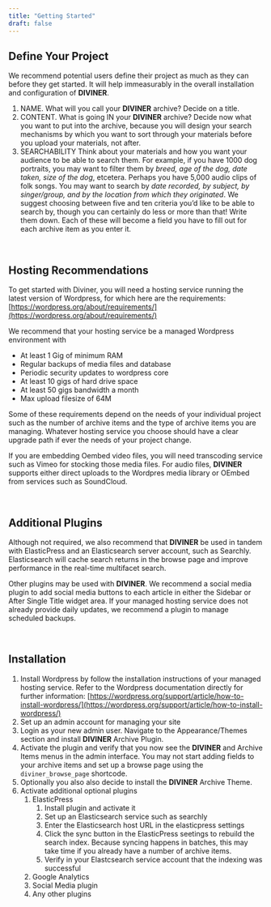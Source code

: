 ```yaml
---
title: "Getting Started"
draft: false
---
```


## Define Your Project 

We recommend potential users define their project as much as they can before they get started. It will help immeasurably in the overall installation and configuration of **DIVINER**. 


1. NAME. What will you call your **DIVINER** archive? Decide on a title.
2. CONTENT. What is going IN your **DIVINER** archive? Decide now what you want to put into the archive, because you will design your search mechanisms by which you want to sort through your materials before you upload your materials, not after. 
3. SEARCHABILITY Think about your materials and how you want your audience to be able to search them. For example, if you have 1000 dog portraits, you may want to filter them by _breed, age of the dog, date taken, size of the dog_, etcetera. Perhaps you have 5,000 audio clips of folk songs. You may want to search by _date recorded, by subject, by singer/group, and by the location from which they originated_. We suggest choosing between five and ten criteria you’d like to be able to search by, though you can certainly do less or more than that! Write them down. Each of these will become a field you have to fill out for each archive item as you enter it. 

&nbsp;

## Hosting Recommendations

To get started with Diviner, you will need a hosting service running the latest version of Wordpress, for which here are the requirements: [https://wordpress.org/about/requirements/](https://wordpress.org/about/requirements/)

We recommend that your hosting service be a managed Wordpress environment with


*   At least 1 Gig of minimum RAM
*   Regular backups of media files and database
*   Periodic security updates to wordpress core 
*   At least 10 gigs of hard drive space
*   At least 50 gigs bandwidth a month
*   Max upload filesize of 64M

Some of these requirements depend on the needs of your individual project such as the number of archive items and the type of archive items you are managing. Whatever hosting service you choose should have a clear upgrade path if ever the needs of your project change.

If you are embedding Oembed video files, you will need transcoding service such as Vimeo for stocking those media files. For audio files, **DIVINER** supports either direct uploads to the Wordpres media library or OEmbed from services such as SoundCloud.

&nbsp;

## Additional Plugins

Although not required, we also recommend that **DIVINER** be used in tandem with ElasticPress and an Elasticsearch server account, such as Searchly. Elasticsearch will cache search returns in the browse page and improve performance in the real-time multifacet search. 

Other plugins may be used with **DIVINER**. We recommend a social media plugin to add social media buttons to each article in either the Sidebar or After Single Title widget area. If your managed hosting service does not already provide daily updates, we recommend a plugin to manage scheduled backups.

&nbsp;

## Installation


1. Install Wordpress by follow the installation instructions of your managed hosting service. Refer to the Wordpress documentation directly for further information: [https://wordpress.org/support/article/how-to-install-wordpress/](https://wordpress.org/support/article/how-to-install-wordpress/)
2. Set up an admin account for managing your site
3. Login as your new admin user. Navigate to the Appearance/Themes section and install **DIVINER** Archive Plugin. 
4. Activate the plugin and verify that you now see the **DIVINER** and Archive Items menus in the admin interface. You may not start adding fields to your archive items and set up a browse page using the `diviner_browse_page` shortcode.
5. Optionally you also also decide to install the **DIVINER** Archive Theme. 
6. Activate additional optional plugins
    1. ElasticPress
        1. Install plugin and activate it
        2. Set up an Elasticsearch service such as searchly
        3. Enter the Elasticsearch host URL in the elasticpress settings
        4. Click the sync button in the ElasticPress seetings to rebuild the search index. Because syncing happens in batches, this may take time if you already have a number of archive items.
        5. Verify in your Elastcsearch service account that the indexing was successful
    2. Google Analytics
    3. Social Media plugin
    4. Any other plugins
